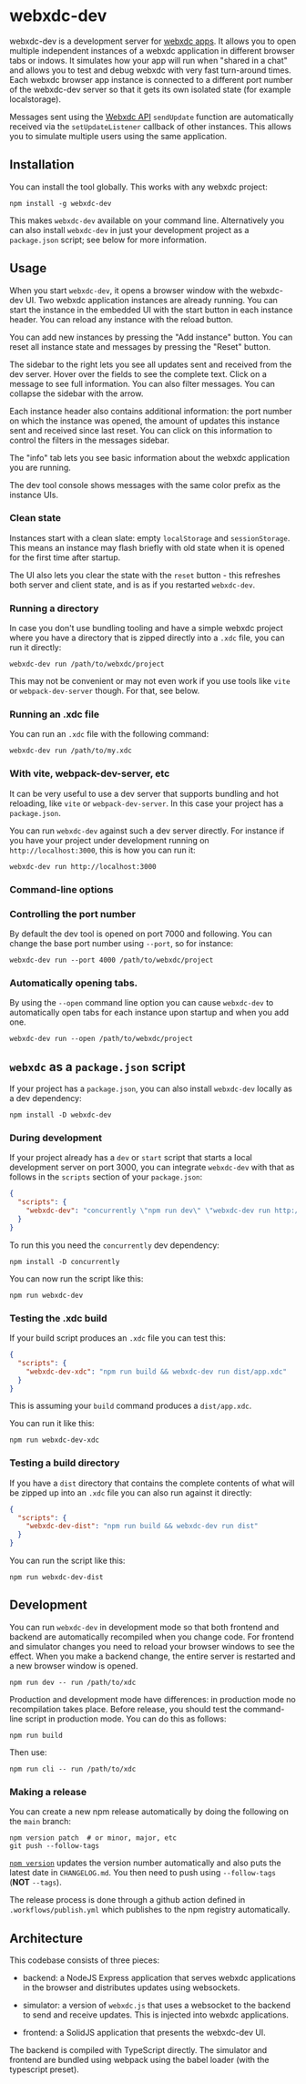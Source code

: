 # webxdc-dev

webxdc-dev is a development server for [webxdc apps](https://webxdc.org). It
allows you to open multiple independent instances of a webxdc application in
different browser tabs or indows. It simulates how your app will run when
"shared in a chat" and allows you to test and debug webxdc with very fast
turn-around times. Each webxdc browser app instance is connected to a different
port number of the webxdc-dev server so that it gets its own isolated state
(for example localstorage).

Messages sent using the [Webxdc
API](https://docs.webxdc.org/spec.html#webxdc-api) `sendUpdate` function are
automatically received via the `setUpdateListener` callback of other instances.
This allows you to simulate multiple users using the same application.

## Installation

You can install the tool globally. This works with any webxdc project:

```shell
npm install -g webxdc-dev
```

This makes `webxdc-dev` available on your command line. Alternatively you
can also install `webxdc-dev` in just your development project as a
`package.json` script; see below for more information.

## Usage

When you start `webxdc-dev`, it opens a browser window with the webxdc-dev UI.
Two webxdc application instances are already running. You can start the
instance in the embedded UI with the start button in each instance header. You
can reload any instance with the reload button.

You can add new instances by pressing the "Add instance" button. You can reset
all instance state and messages by pressing the "Reset" button.

The sidebar to the right lets you see all updates sent and received from the
dev server. Hover over the fields to see the complete text. Click on a message
to see full information. You can also filter messages. You can collapse the
sidebar with the arrow.

Each instance header also contains additional information: the port number on
which the instance was opened, the amount of updates this instance sent and
received since last reset. You can click on this information to control
the filters in the messages sidebar.

The "info" tab lets you see basic information about the webxdc application you
are running.

The dev tool console shows messages with the same color prefix as the instance
UIs.

### Clean state

Instances start with a clean slate: empty `localStorage` and `sessionStorage`.
This means an instance may flash briefly with old state when it is opened for
the first time after startup.

The UI also lets you clear the state with the `reset` button - this refreshes
both server and client state, and is as if you restarted `webxdc-dev`.

### Running a directory

In case you don't use bundling tooling and have a simple webxdc project where
you have a directory that is zipped directly into a `.xdc` file, you can run it
directly:

```shell
webxdc-dev run /path/to/webxdc/project
```

This may not be convenient or may not even work if you use tools like `vite` or
`webpack-dev-server` though. For that, see below.

### Running an .xdc file

You can run an `.xdc` file with the following command:

```shell
webxdc-dev run /path/to/my.xdc
```

### With vite, webpack-dev-server, etc

It can be very useful to use a dev server that supports bundling and hot
reloading, like `vite` or `webpack-dev-server`. In this case your
project has a `package.json`.

You can run `webxdc-dev` against such a dev server directly. For instance if
you have your project under development running on `http://localhost:3000`,
this is how you can run it:

```shell
webxdc-dev run http://localhost:3000
```

### Command-line options

### Controlling the port number

By default the dev tool is opened on port 7000 and following. You can change
the base port number using `--port`, so for instance:

```shell
webxdc-dev run --port 4000 /path/to/webxdc/project
```

### Automatically opening tabs.

By using the `--open` command line option you can cause `webxdc-dev` to
automatically open tabs for each instance upon startup and when you add one.

```shell
webxdc-dev run --open /path/to/webxdc/project
```

## `webxdc` as a `package.json` script

If your project has a `package.json`, you can also install `webxdc-dev` locally
as a dev dependency:

```shell
npm install -D webxdc-dev
```

### During development

If your project already has a `dev` or `start` script that starts a local
development server on port 3000, you can integrate `webxdc-dev` with that as
follows in the `scripts` section of your `package.json`:

```json
{
  "scripts": {
    "webxdc-dev": "concurrently \"npm run dev\" \"webxdc-dev run http://localhost:3000\""
  }
}
```

To run this you need the `concurrently` dev dependency:

```shell
npm install -D concurrently
```

You can now run the script like this:

```shell
npm run webxdc-dev
```

### Testing the .xdc build

If your build script produces an `.xdc` file you can test this:

```json
{
  "scripts": {
    "webxdc-dev-xdc": "npm run build && webxdc-dev run dist/app.xdc"
  }
}
```

This is assuming your `build` command produces a `dist/app.xdc`.

You can run it like this:

```shell
npm run webxdc-dev-xdc
```

### Testing a build directory

If you have a `dist` directory that contains the complete contents of
what will be zipped up into an `.xdc` file you can also run against it
directly:

```json
{
  "scripts": {
    "webxdc-dev-dist": "npm run build && webxdc-dev run dist"
  }
}
```

You can run the script like this:

```shell
npm run webxdc-dev-dist
```

## Development

You can run `webxdc-dev` in development mode so that both frontend and backend
are automatically recompiled when you change code. For frontend and simulator
changes you need to reload your browser windows to see the effect. When you
make a backend change, the entire server is restarted and a new browser window
is opened.

```shell
npm run dev -- run /path/to/xdc
```

Production and development mode have differences: in production mode no
recompilation takes place. Before release, you should test the command-line
script in production mode. You can do this as follows:

```shell
npm run build
```

Then use:

```shell
npm run cli -- run /path/to/xdc
```

### Making a release

You can create a new npm release automatically by doing the following on the
`main` branch:

```shell
npm version patch  # or minor, major, etc
git push --follow-tags
```

[`npm version`](https://docs.npmjs.com/cli/v8/commands/npm-version) updates the
version number automatically and also puts the latest date in `CHANGELOG.md`.
You then need to push using `--follow-tags` (**NOT** `--tags`).

The release process is done through a github action defined in
`.workflows/publish.yml` which publishes to the npm registry automatically.

## Architecture

This codebase consists of three pieces:

- backend: a NodeJS Express application that serves webxdc applications in the
  browser and distributes updates using websockets.

- simulator: a version of `webxdc.js` that uses a websocket to the backend to
  send and receive updates. This is injected into webxdc applications.

- frontend: a SolidJS application that presents the webxdc-dev UI.

The backend is compiled with TypeScript directly. The simulator and frontend are bundled using webpack using the babel loader (with the typescript preset).
